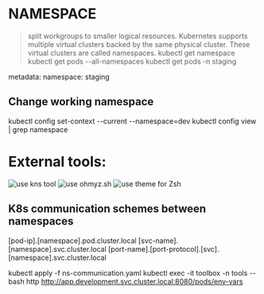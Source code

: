 # NAMESPACE
> split workgroups to smaller logical resources.
> Kubernetes supports multiple virtual clusters backed by the same physical cluster. These virtual clusters are called namesp­aces.
kubectl get namespace
kubectl get pods --all-namespaces
kubectl get pods -n staging

metadata:
  namespace: staging

## Change working namespace
kubectl config set-context --current --namespace=dev
kubectl config view | grep namespace

# External tools:
![use kns tool](https://github.com/ahmetb/kubectx)
![use ohmyz.sh](https://github.com/ohmyzsh/ohmyzsh/tree/master/plugins/kube-ps1)
![use theme for Zsh](https://github.com/romkatv/powerlevel10k)

## K8s communication schemes between namespaces
[pod-ip].[namespace].pod.cluster.local
[svc-name].[namespace].svc.cluster.local
[port-name].[port-protocol].[svc].[namespace].svc.cluster.local

kubectl apply -f ns-communication.yaml
kubectl exec -it toolbox -n tools -- bash
http http://app.development.svc.cluster.local:8080/pods/env-vars